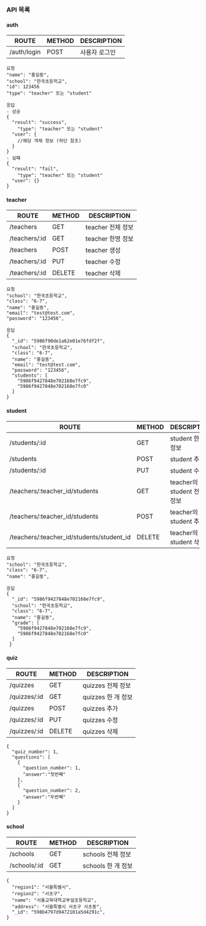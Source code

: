 
### API 목록

#### auth
| ROUTE  | METHOD  | DESCRIPTION |
|---|---|---|
| /auth/login  | POST | 사용자 로그인 |

```
요청
"name": "홍길동",
"school": "한국초등학교",
"id": 123456
"type": "teacher" 또는 "student"
```
```
응답
- 성공
{
  "result": "success",
	"type": "teacher" 또는 "student"
  "user": {
    //해당 객체 정보 (하단 참조)
  }
}
- 실패
{
  "result": "fail",
	"type": "teacher" 또는 "student"
  "user": {}
}
```

#### teacher

| ROUTE  | METHOD  | DESCRIPTION |
|---|---|---|
| /teachers  |  GET | teacher 전체 정보 |
| /teachers/:id  |  GET | teacher 한명 정보 |
| /teachers  |  POST | teacher 생성 |
| /teachers/:id  |  PUT | teacher 수정 |
| /teachers/:id  |  DELETE | teacher 삭제 |
```
요청
"school": "한국초등학교",
"class": "6-7",
"name": "홍길동",
"email": "test@test.com",
"password": "123456",
```
```
응답
{
  "_id": "5986f90de1a62e01e76fdf2f",
  "school": "한국초등학교",
  "class": "6-7",
  "name": "홍길동",
  "email": "test@test.com",
  "password": "123456",
  "students": [
    "5986f9427848e702168e7fc9",
    "5986f9427848e702168e7fc0"
  ]
}
```

#### student

| ROUTE  | METHOD  | DESCRIPTION |
|---|---|---|
| /students/:id  |  GET | student 한명 정보 |
| /students  |  POST | student 추가 |
| /students/:id  |  PUT | student 수정 |
| /teachers/:teacher_id/students  |  GET | teacher의 student 전체 정보 |
| /teachers/:teacher_id/students  |  POST | teacher의 student 추가 |
| /teachers/:teacher_id/students/student_id  |  DELETE | teacher의 student 삭제 |
```
요청
"school": "한국초등학교",
"class": "6-7",
"name": "홍길동",
```
```
응답
{
  "_id": "5986f9427848e702168e7fc9",
  "school": "한국초등학교",
  "class": "6-7",
  "name": "홍길동",
  "grade": [
    "5986f9427848e702168e7fc9",
    "5986f9427848e702168e7fc0"
  ]
 }
```

#### quiz

| ROUTE  | METHOD  | DESCRIPTION |
|---|---|---|
| /quizzes |  GET | quizzes 전체 정보 |
| /quizzes/:id  |  GET | quizzes 한 개 정보 |
| /quizzes  |  POST | quizzes 추가 |
| /quizzes/:id  | PUT | quizzes 수정 |
| /quizzes/:id |  DELETE | quizzes 삭제 |
```
{
  "quiz_number": 1,
  "questions": [
    {
      "question_number": 1,
      "answer":"첫번째"
    },
    {
      "question_number": 2,
      "answer":"두번째"
    }
  ]
}
```

#### school

| ROUTE  | METHOD  | DESCRIPTION |
|---|---|---|
| /schools |  GET | schools 전체 정보 |
| /schools/:id  |  GET | schools 한 개 정보 |
```
{
  "region1": "서울특별시",
  "region2": "서초구",
  "name": "서울교육대학교부설초등학교",
  "address": "서울특별시 서초구 서초동",
  "_id": "598b4797d9472101a5d4291c",
}
```